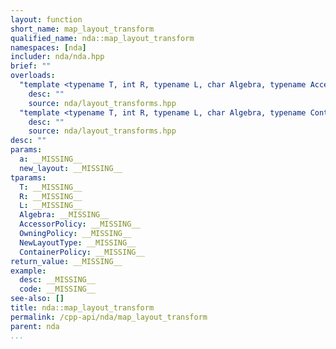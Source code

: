 ```yaml
---
layout: function
short_name: map_layout_transform
qualified_name: nda::map_layout_transform
namespaces: [nda]
includer: nda/nda.hpp
brief: ""
overloads:
  "template <typename T, int R, typename L, char Algebra, typename AccessorPolicy, typename OwningPolicy, typename NewLayoutType>\nauto map_layout_transform(basic_array_view<T, R, L, Algebra, AccessorPolicy, OwningPolicy> a, const NewLayoutType & new_layout)":
    desc: ""
    source: nda/layout_transforms.hpp
  "template <typename T, int R, typename L, char Algebra, typename ContainerPolicy, typename NewLayoutType>\nauto map_layout_transform(basic_array<T, R, L, Algebra, ContainerPolicy> && a, const NewLayoutType & new_layout)":
    desc: ""
    source: nda/layout_transforms.hpp
desc: ""
params:
  a: __MISSING__
  new_layout: __MISSING__
tparams:
  T: __MISSING__
  R: __MISSING__
  L: __MISSING__
  Algebra: __MISSING__
  AccessorPolicy: __MISSING__
  OwningPolicy: __MISSING__
  NewLayoutType: __MISSING__
  ContainerPolicy: __MISSING__
return_value: __MISSING__
example:
  desc: __MISSING__
  code: __MISSING__
see-also: []
title: nda::map_layout_transform
permalink: /cpp-api/nda/map_layout_transform
parent: nda
...
```


